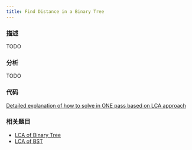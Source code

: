 ```yaml
---
title: Find Distance in a Binary Tree
---
```


### 描述

TODO

### 分析

TODO

### 代码

[Detailed explanation of how to solve in ONE pass based on LCA approach](https://leetcode.com/problems/find-distance-in-a-binary-tree/discuss/1039737/Detailed-explanation-of-how-to-solve-in-ONE-pass-based-on-LCA-approach)

### 相关题目

- [LCA of Binary Tree](lowest-common-ancestor-of-a-binary-tree.md)
- [LCA of BST](../bst/lca-of-bst.md)
